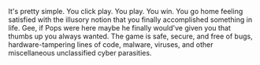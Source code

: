 It's pretty simple. You click play. You play. You win. You go home feeling satisfied with the illusory notion that you finally accomplished something in life. Gee, if Pops were here maybe he finally would've given you that thumbs up you always wanted. The game is safe, secure, and free of bugs, hardware-tampering lines of code, malware, viruses, and other miscellaneous unclassified cyber parasities.
